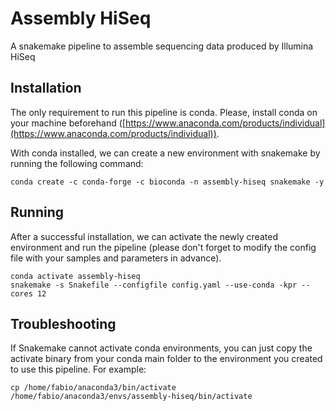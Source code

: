 # Assembly HiSeq

A snakemake pipeline to assemble sequencing data produced by Illumina HiSeq

## Installation

The only requirement to run this pipeline is conda. Please, install conda on your machine beforehand ([https://www.anaconda.com/products/individual](https://www.anaconda.com/products/individual)).

With conda installed, we can create a new environment with snakemake by running the following command:

```
conda create -c conda-forge -c bioconda -n assembly-hiseq snakemake -y
```

## Running

After a successful installation, we can activate the newly created environment and run the pipeline (please don't forget to modify the config file with your samples and parameters in advance).

```
conda activate assembly-hiseq
snakemake -s Snakefile --configfile config.yaml --use-conda -kpr --cores 12
```

## Troubleshooting

If Snakemake cannot activate conda environments, you can just copy the activate binary from your conda main folder to the environment you created to use this pipeline. For example:

```
cp /home/fabio/anaconda3/bin/activate /home/fabio/anaconda3/envs/assembly-hiseq/bin/activate
```
